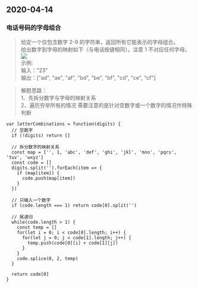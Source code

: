 ## 2020-04-14

### 电话号码的字母组合

>给定一个仅包含数字 2-9 的字符串，返回所有它能表示的字母组合。  
给出数字到字母的映射如下（与电话按键相同）。注意 1 不对应任何字母。
![](https://assets.leetcode-cn.com/aliyun-lc-upload/original_images/17_telephone_keypad.png)  
示例:  
输入："23"  
输出：["ad", "ae", "af", "bd", "be", "bf", "cd", "ce", "cf"]

>解题思路：  
1、先拆分数字与字母的映射关系  
2、遍历穷举所有的情况
需要注意的是针对空数字或一个数字的情况作特殊判断

```
var letterCombinations = function(digits) {
  // 空数字
  if (!digits) return []

  // 拆分数字的映射关系
  const map = ['', 1, 'abc', 'def', 'ghi', 'jkl', 'mno', 'pqrs', 'tuv', 'wxyz']
  const code = []
  digits.split('').forEach(item => {
    if (map[item]) {
      code.push(map[item])
    }
  })

  // 只输入一个数字
  if (code.length === 1) return code[0].split('')

  // 尾递归
  while(code.length > 1) {
    const temp = []
    for(let i = 0; i < code[0].length; i++) {
      for(let j = 0; j < code[1].length; j++) {
        temp.push(code[0][i] + code[1][j])
      }
    }
    code.splice(0, 2, temp)
  }

  return code[0]
}
```
